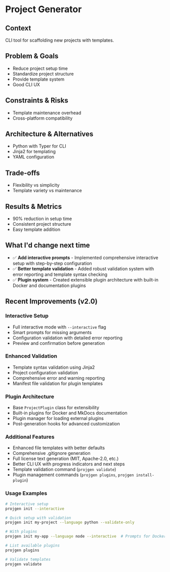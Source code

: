 # Project Generator

## Context

CLI tool for scaffolding new projects with templates.

## Problem & Goals

- Reduce project setup time
- Standardize project structure
- Provide template system
- Good CLI UX

## Constraints & Risks

- Template maintenance overhead
- Cross-platform compatibility

## Architecture & Alternatives

- Python with Typer for CLI
- Jinja2 for templating
- YAML configuration

## Trade-offs

- Flexibility vs simplicity
- Template variety vs maintenance

## Results & Metrics

- 90% reduction in setup time
- Consistent project structure
- Easy template addition

## What I'd change next time

- ✅ **Add interactive prompts** - Implemented comprehensive interactive setup with step-by-step configuration
- ✅ **Better template validation** - Added robust validation system with error reporting and template syntax checking
- ✅ **Plugin system** - Created extensible plugin architecture with built-in Docker and documentation plugins

## Recent Improvements (v2.0)

### Interactive Setup
- Full interactive mode with `--interactive` flag
- Smart prompts for missing arguments
- Configuration validation with detailed error reporting
- Preview and confirmation before generation

### Enhanced Validation
- Template syntax validation using Jinja2
- Project configuration validation
- Comprehensive error and warning reporting
- Manifest file validation for plugin templates

### Plugin Architecture
- Base `ProjectPlugin` class for extensibility
- Built-in plugins for Docker and MkDocs documentation
- Plugin manager for loading external plugins
- Post-generation hooks for advanced customization

### Additional Features
- Enhanced file templates with better defaults
- Comprehensive .gitignore generation
- Full license text generation (MIT, Apache-2.0, etc.)
- Better CLI UX with progress indicators and next steps
- Template validation command (`projgen validate`)
- Plugin management commands (`projgen plugins`, `projgen install-plugin`)

### Usage Examples

```bash
# Interactive setup
projgen init --interactive

# Quick setup with validation
projgen init my-project --language python --validate-only

# With plugins
projgen init my-app --language node --interactive  # Prompts for Docker, docs, etc.

# List available plugins
projgen plugins

# Validate templates
projgen validate
```
